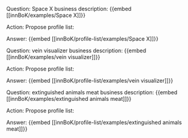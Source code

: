 Question: Space X business description:
{{embed [[innBoK/examples/Space X]]}}

Action: Propose profile list: 

Answer:
{{embed [[innBoK/profile-list/examples/Space X]]}}

Question: vein visualizer business description:
{{embed [[innBoK/examples/vein visualizer]]}}

Action: Propose profile list: 

Answer:
{{embed [[innBoK/profile-list/examples/vein visualizer]]}}

Question: extinguished animals meat business description:
{{embed [[innBoK/examples/extinguished animals meat]]}}

Action: Propose profile list: 

Answer:
{{embed [[innBoK/profile-list/examples/extinguished animals meat]]}}



